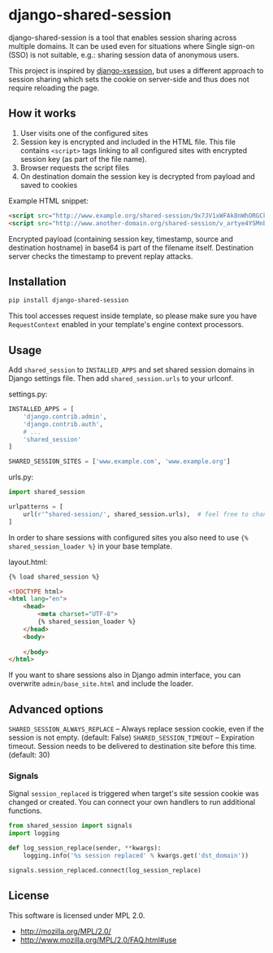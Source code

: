 # django-shared-session

django-shared-session is a tool that enables session sharing across multiple domains.
It can be used even for situations where Single sign-on (SSO) is not suitable, e.g.: sharing session data of anonymous users.

This project is inspired by [django-xsession](https://github.com/badzong/django-xsession), but uses a different approach to session sharing
which sets the cookie on server-side and thus does not require reloading the page.

## How it works

1. User visits one of the configured sites
2. Session key is encrypted and included in the HTML file. This file contains `<script>` tags linking to all configured sites with encrypted session key (as part of the file name).
3. Browser requests the script files
4. On destination domain the session key is decrypted from payload and saved to cookies

Example HTML snippet:
```html
<script src="http://www.example.org/shared-session/9x7JV1xWFAk8nWhORGCkO5O4zUSjVCR-2abQh7AnFRckiwk8adn6PVlCsdqX4SaTY2dde7S3YuM0ZchKsCuZZiYSZwVLtOA5IoUJRHDl74s4uBYQERQQQMh6T48WD883cFvAaI0XVKB1d5YVtZ7st7GIfxUv2kw6JqftQnFb7uhAOtbTrbdsVWdJEQYdBbweoQPRm9BiRodpk8oo6gpKKC434jPLnJX4-B31KhessmVrgC6_7AOjyZUypC52JXAEjZQm.js" async></script>
<script src="http://www.another-domain.org/shared-session/v_artye4YSMnbbqrrBzUqmIIBFArsMRIkH9vIBNqiEM3uMJQF2RMJtLifIaehbMxRG-ChyMB3gDyLTGmbtCOhs1ODcFAy0PdekJHlSoLR3xezvDCld0YBbfDoOQFVqPeTavHx2uF7X-6A5bWRtV19hg5kI4uFDKWHATCxm2EdXZPrkN23nX_2-PUfCufAQR3vJeJQRjSzj-FfX-qK9xxAeL1-rvUwJvb2bCvoqL0gCTMNBMSeXLMkjjlpXmmlAfGeU3C.js" async></script>
```
Encrypted payload (containing session key, timestamp, source and destination hostname) in base64 is part of the filename itself. Destination server checks the timestamp to prevent replay attacks.

## Installation

```sh
pip install django-shared-session
```

This tool accesses request inside template, so please make sure you have `RequestContext` enabled in your template's engine context processors.

## Usage
Add `shared_session` to `INSTALLED_APPS` and set shared session domains in Django settings file.
Then add `shared_session.urls` to your urlconf. 

settings.py:
```py
INSTALLED_APPS = [
    'django.contrib.admin',
    'django.contrib.auth',
    # ...
    'shared_session'
]

SHARED_SESSION_SITES = ['www.example.com', 'www.example.org']
```

urls.py:
```py
import shared_session

urlpatterns = [
    url(r'^shared-session/', shared_session.urls),  # feel free to change the base url
]
```

In order to share sessions with configured sites you also need to use `{% shared_session_loader %}` in your base template.

layout.html:
```html
{% load shared_session %}

<!DOCTYPE html>
<html lang="en">
    <head>
        <meta charset="UTF-8">
        {% shared_session_loader %}
    </head>
    <body>
        
    </body>
</html>
```

If you want to share sessions also in Django admin interface, you can overwrite `admin/base_site.html` and include the loader.

## Advanced options

`SHARED_SESSION_ALWAYS_REPLACE` – Always replace session cookie, even if the session is not empty. (default: False)
`SHARED_SESSION_TIMEOUT` – Expiration timeout. Session needs to be delivered to destination site before this time. (default: 30)

### Signals

Signal `session_replaced` is triggered when target's site session cookie was changed or created.
You can connect your own handlers to run additional functions.

```py
from shared_session import signals
import logging

def log_session_replace(sender, **kwargs):
    logging.info('%s session replaced' % kwargs.get('dst_domain'))

signals.session_replaced.connect(log_session_replace)
```

## License

This software is licensed under MPL 2.0.

- http://mozilla.org/MPL/2.0/
- http://www.mozilla.org/MPL/2.0/FAQ.html#use
